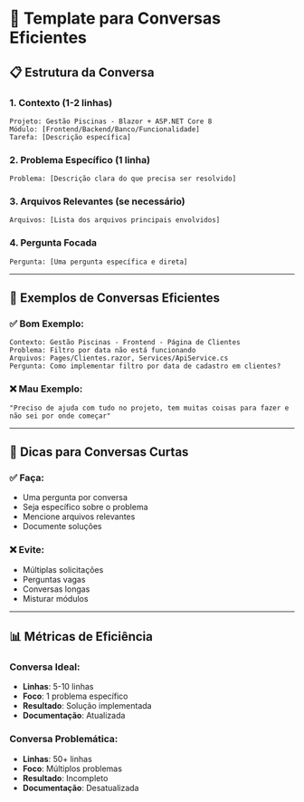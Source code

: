 # 🎯 Template para Conversas Eficientes

## 📋 **Estrutura da Conversa**

### 1. **Contexto (1-2 linhas)**
```
Projeto: Gestão Piscinas - Blazor + ASP.NET Core 8
Módulo: [Frontend/Backend/Banco/Funcionalidade]
Tarefa: [Descrição específica]
```

### 2. **Problema Específico (1 linha)**
```
Problema: [Descrição clara do que precisa ser resolvido]
```

### 3. **Arquivos Relevantes (se necessário)**
```
Arquivos: [Lista dos arquivos principais envolvidos]
```

### 4. **Pergunta Focada**
```
Pergunta: [Uma pergunta específica e direta]
```

---

## 📝 **Exemplos de Conversas Eficientes**

### ✅ **Bom Exemplo:**
```
Contexto: Gestão Piscinas - Frontend - Página de Clientes
Problema: Filtro por data não está funcionando
Arquivos: Pages/Clientes.razor, Services/ApiService.cs
Pergunta: Como implementar filtro por data de cadastro em clientes?
```

### ❌ **Mau Exemplo:**
```
"Preciso de ajuda com tudo no projeto, tem muitas coisas para fazer e não sei por onde começar"
```

---

## 🚀 **Dicas para Conversas Curtas**

### ✅ **Faça:**
- Uma pergunta por conversa
- Seja específico sobre o problema
- Mencione arquivos relevantes
- Documente soluções

### ❌ **Evite:**
- Múltiplas solicitações
- Perguntas vagas
- Conversas longas
- Misturar módulos

---

## 📊 **Métricas de Eficiência**

### Conversa Ideal:
- **Linhas**: 5-10 linhas
- **Foco**: 1 problema específico
- **Resultado**: Solução implementada
- **Documentação**: Atualizada

### Conversa Problemática:
- **Linhas**: 50+ linhas
- **Foco**: Múltiplos problemas
- **Resultado**: Incompleto
- **Documentação**: Desatualizada 